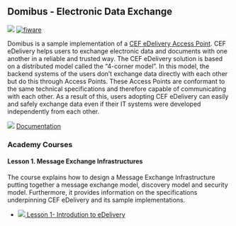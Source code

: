 <h2>Domibus - Electronic Data Exchange</h2>

[![](https://nexus.lab.fiware.org/repository/raw/public/badges/chapters/third-party.svg)](https://www.fiware.org/developers/catalogue/)
[![fiware](https://nexus.lab.fiware.org/repository/raw/public/badges/stackoverflow/fiware.svg)](http://stackoverflow.com/questions/tagged/fiware)

Domibus is a sample implementation of a
[CEF eDelivery Access Point](https://ec.europa.eu/cefdigital/wiki/display/CEFDIGITAL/Access+Point+software). CEF
eDelivery helps users to exchange electronic data and documents with one another in a reliable and trusted way. The CEF
eDelivery solution is based on a distributed model called the “4-corner model”. In this model, the backend systems of
the users don’t exchange data directly with each other but do this through Access Points. These Access Points are
conformant to the same technical specifications and therefore capable of communicating with each other. As a result of
this, users adopting CEF eDelivery can easily and safely exchange data even if their IT systems were developed
independently from each other.

![](https://fiware.github.io/academy/img/books.png)
[Documentation](https://ec.europa.eu/cefdigital/wiki/display/CEFDIGITAL/Domibus)

<h3>Academy Courses</h3>

<h4>Lesson 1. Message Exchange Infrastructures</h4>

The course explains how to design a Message Exchange Infrastructure putting together a message exchange model, discovery
model and security model. Furthermore, it provides information on the specifications underpinning CEF eDelivery and its
sample implementations.

-   <a href="https://fiware.github.io/academy/domibus/domibus1.pdf">![](https://fiware.github.io/academy/img/pdf.png)
    Lesson 1- Introdution to eDelivery</a>
